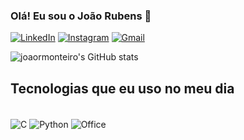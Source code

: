 
### Olá! Eu sou o João Rubens 👋

[![LinkedIn](https://img.shields.io/badge/LinkedIn-0077B5?style=for-the-badge&logo=linkedin&logoColor=white)](https://www.linkedin.com/in/joaormonteiro/) [![Instagram](https://img.shields.io/badge/Instagram-E4405F?style=for-the-badge&logo=instagram&logoColor=white)](https://www.instagram.com/joaorubens_monteiro/) [![Gmail](https://img.shields.io/badge/Gmail-D14836?style=for-the-badge&logo=gmail&logoColor=white)](mailto:joaorubensrm@gmail.com)

![joaormonteiro's GitHub stats](https://github-readme-stats.vercel.app/api?username=joaormonteiro&show_icons=true&theme=radical)


## Tecnologias que eu uso no meu dia

<div style = "display: inline_block"><br/>
    <img align="center" alt="C" src="https://img.shields.io/badge/C-00599C?style=for-the-badge&logo=c&logoColor=white"/>
        <img align="center" alt="Python" src="https://img.shields.io/badge/Python-14354C?style=for-the-badge&logo=python&logoColor=white"/>
                    <img align="center" alt="Office" src="https://img.shields.io/badge/Microsoft_Office-D83B01?style=for-the-badge&logo=microsoft-office&logoColor=white"/>
